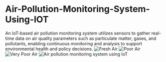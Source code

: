 # Air-Pollution-Monitoring-System-Using-IOT
An IoT-based air pollution monitoring system utilizes sensors to gather real-time data on air quality parameters such as particulate matter, gases, and pollutants, enabling continuous monitoring and analysis to support environmental health and policy decisions.
![Fresh Air](https://github.com/VAppalanaidu/Air-Pollution-Monitoring-System-Using-IOT/assets/149422647/ce726166-96e5-4b31-9622-6d3a870304ac)
![Poor Air](https://github.com/VAppalanaidu/Air-Pollution-Monitoring-System-Using-IOT/assets/149422647/f87fc071-417d-4cd0-b9ec-348120d090a7)
![Very Poor Air](https://github.com/VAppalanaidu/Air-Pollution-Monitoring-System-Using-IOT/assets/149422647/f5710c7e-0b0e-4e49-a311-8518cc671fbc)
![Air pollution monitoring system using IoT](https://github.com/VAppalanaidu/Air-Pollution-Monitoring-System-Using-IOT/assets/149422647/664e2da6-9598-400c-9ffa-94baeb7953a1)
